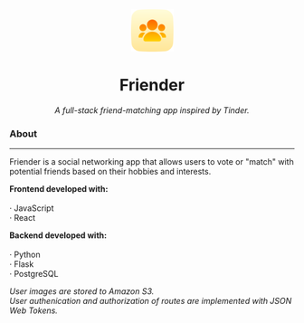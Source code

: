 <!-- header -->

<div align='center'>
  <!-- <a href='\'> -->
    <img src='/public/friender-logo.png' width='75px' alt='Friender logo'>
  <!-- </a> -->
  <h1>Friender</h1>
  <p>
    <i>A full-stack friend-matching app inspired by Tinder.</i>
  </p>
  <!-- <p>
    <a href='' target='_blank'>View Demo</a>
  </p> -->
</div>

<!-- content -->

<div>
  <h3>About</h3>
  <hr/>
  <p>
    Friender is a social networking app that allows users to vote or "match" with potential friends based on their hobbies and interests.
  </p>
  <p>
    <b>Frontend developed with:</b></br></br>
    · JavaScript<br/>
    · React<br/>
  </p>
  <p>
    <b>Backend developed with:</b></br></br>
    · Python<br/>
    · Flask<br/>
    · PostgreSQL
  </p>
  <p>
    <i>User images are stored to Amazon S3.</i></br>
    <i>User authenication and authorization of routes are implemented with JSON Web Tokens.
  </p>

  <!-- <h3>Log in</h3>
  <hr/>
  <p>
    <code>username: testuser</code><br />
    <code>password: password</code>
  </p>
  <h3>Running the application</h3>
  <hr/>
  <h4>1. Clone the front and backend repositories.</h4>
  <p>
    In your project directory:<br/>
    <code>git clone https://github.com/violet-kester/jobly.git</code><br/>
    <code>git clone https://github.com/violet-kester/jobly-backend.git</code>
  </p>
    <h4>2. Install dependencies.</h4>
  <p>
    In the both directories, run <code>npm install</code> to install all dependencies.
  </p>
  <h4>
    3. Create and seed the database.
  </h4>
  <p>
    In your <code>jobly/jobly-backend</code> directory,
    create and seed the database:<br/>
    <code>createdb jobly</code><br/>
    <code>cd jobly-backend</code><br/>
    <code>psql jobly.sql</code><br/>
  <p>
  <h4>
    4. Start the servers.
  </h4>
  <p>
    In your frontend <code>jobly/jobly</code> directory,</br>
    run <code>npm start</code> to start the frontend development server.
  <p>
  </p>
    In your backend <code>jobly/jobly-backend</code> directory,</br>
    run <code>node server.js</code> or <code>nodemon server.js</code> to start the backend server on port 3001.
  </p>
  <p>
    Open the app in your browser at <a href='http://localhost:3000'>http://localhost:3000</a>.
  </p> -->
</div>

<!-- images  -->

<!-- <div align='center'>
  <h3>Image Gallery</h3>
  <hr/>
  <div class='images-container'>
    <img src='/public/screenshots/jobly-screenshot-1.jpg' alt='Jobly screenshot 1'>
    <img src='/public/screenshots/jobly-screenshot-2.jpg' alt='Jobly screenshot 2'>
    <img src='/public/screenshots/jobly-screenshot-3.jpg' alt='Jobly screenshot 3'>
    <img src='/public/screenshots/jobly-screenshot-4.jpg' alt='Jobly screenshot 4'>
  </div>
</div> -->